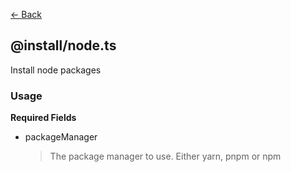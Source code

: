 [<- Back](../index.md)

## @install/node.ts

Install node packages

### Usage

**Required Fields**

-   packageManager

    > The package manager to use. Either yarn, pnpm or npm